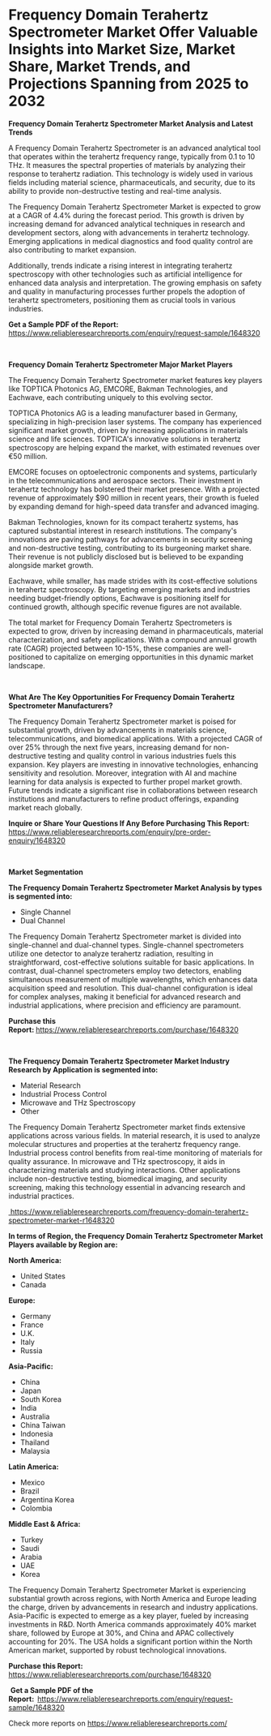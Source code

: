 <p><h1>Frequency Domain Terahertz Spectrometer Market Offer Valuable Insights into Market Size, Market Share, Market Trends, and Projections Spanning from 2025 to 2032</h1></p><p><strong>Frequency Domain Terahertz Spectrometer Market Analysis and Latest Trends</strong></p>
<p><p>A Frequency Domain Terahertz Spectrometer is an advanced analytical tool that operates within the terahertz frequency range, typically from 0.1 to 10 THz. It measures the spectral properties of materials by analyzing their response to terahertz radiation. This technology is widely used in various fields including material science, pharmaceuticals, and security, due to its ability to provide non-destructive testing and real-time analysis.</p><p>The Frequency Domain Terahertz Spectrometer Market is expected to grow at a CAGR of 4.4% during the forecast period. This growth is driven by increasing demand for advanced analytical techniques in research and development sectors, along with advancements in terahertz technology. Emerging applications in medical diagnostics and food quality control are also contributing to market expansion. </p><p>Additionally, trends indicate a rising interest in integrating terahertz spectroscopy with other technologies such as artificial intelligence for enhanced data analysis and interpretation. The growing emphasis on safety and quality in manufacturing processes further propels the adoption of terahertz spectrometers, positioning them as crucial tools in various industries.</p></p>
<p><strong>Get a Sample PDF of the Report:&nbsp;</strong> <a href="https://www.reliableresearchreports.com/enquiry/request-sample/1648320?utm_campaign=3105&utm_medium=2&utm_source=Github&utm_content=ia&utm_term=25032025&utm_id=frequency-domain-terahertz-spectrometer">https://www.reliableresearchreports.com/enquiry/request-sample/1648320</a></p>
<p>&nbsp;</p>
<p><strong>Frequency Domain Terahertz Spectrometer Major Market Players</strong></p>
<p><p>The Frequency Domain Terahertz Spectrometer market features key players like TOPTICA Photonics AG, EMCORE, Bakman Technologies, and Eachwave, each contributing uniquely to this evolving sector.</p><p>TOPTICA Photonics AG is a leading manufacturer based in Germany, specializing in high-precision laser systems. The company has experienced significant market growth, driven by increasing applications in materials science and life sciences. TOPTICA's innovative solutions in terahertz spectroscopy are helping expand the market, with estimated revenues over €50 million.</p><p>EMCORE focuses on optoelectronic components and systems, particularly in the telecommunications and aerospace sectors. Their investment in terahertz technology has bolstered their market presence. With a projected revenue of approximately $90 million in recent years, their growth is fueled by expanding demand for high-speed data transfer and advanced imaging.</p><p>Bakman Technologies, known for its compact terahertz systems, has captured substantial interest in research institutions. The company's innovations are paving pathways for advancements in security screening and non-destructive testing, contributing to its burgeoning market share. Their revenue is not publicly disclosed but is believed to be expanding alongside market growth.</p><p>Eachwave, while smaller, has made strides with its cost-effective solutions in terahertz spectroscopy. By targeting emerging markets and industries needing budget-friendly options, Eachwave is positioning itself for continued growth, although specific revenue figures are not available.</p><p>The total market for Frequency Domain Terahertz Spectrometers is expected to grow, driven by increasing demand in pharmaceuticals, material characterization, and safety applications. With a compound annual growth rate (CAGR) projected between 10-15%, these companies are well-positioned to capitalize on emerging opportunities in this dynamic market landscape.</p></p>
<p>&nbsp;</p>
<p><strong>What Are The Key Opportunities For Frequency Domain Terahertz Spectrometer Manufacturers?</strong></p>
<p><p>The Frequency Domain Terahertz Spectrometer market is poised for substantial growth, driven by advancements in materials science, telecommunications, and biomedical applications. With a projected CAGR of over 25% through the next five years, increasing demand for non-destructive testing and quality control in various industries fuels this expansion. Key players are investing in innovative technologies, enhancing sensitivity and resolution. Moreover, integration with AI and machine learning for data analysis is expected to further propel market growth. Future trends indicate a significant rise in collaborations between research institutions and manufacturers to refine product offerings, expanding market reach globally.</p></p>
<p><strong>Inquire or Share Your Questions If Any Before Purchasing This Report:</strong> <a href="https://www.reliableresearchreports.com/enquiry/pre-order-enquiry/1648320?utm_campaign=3105&utm_medium=2&utm_source=Github&utm_content=ia&utm_term=25032025&utm_id=frequency-domain-terahertz-spectrometer">https://www.reliableresearchreports.com/enquiry/pre-order-enquiry/1648320</a></p>
<p>&nbsp;</p>
<p><strong>Market Segmentation</strong></p>
<p><strong>The Frequency Domain Terahertz Spectrometer Market Analysis by types is segmented into:</strong></p>
<p><ul><li>Single Channel</li><li>Dual Channel</li></ul></p>
<p><p>The Frequency Domain Terahertz Spectrometer market is divided into single-channel and dual-channel types. Single-channel spectrometers utilize one detector to analyze terahertz radiation, resulting in straightforward, cost-effective solutions suitable for basic applications. In contrast, dual-channel spectrometers employ two detectors, enabling simultaneous measurement of multiple wavelengths, which enhances data acquisition speed and resolution. This dual-channel configuration is ideal for complex analyses, making it beneficial for advanced research and industrial applications, where precision and efficiency are paramount.</p></p>
<p><strong>Purchase this Report:&nbsp;</strong><a href="https://www.reliableresearchreports.com/purchase/1648320?utm_campaign=3105&utm_medium=2&utm_source=Github&utm_content=ia&utm_term=25032025&utm_id=frequency-domain-terahertz-spectrometer">https://www.reliableresearchreports.com/purchase/1648320</a></p>
<p>&nbsp;</p>
<p><strong>The Frequency Domain Terahertz Spectrometer Market Industry Research by Application is segmented into:</strong></p>
<p><ul><li>Material Research</li><li>Industrial Process Control</li><li>Microwave and THz Spectroscopy</li><li>Other</li></ul></p>
<p><p>The Frequency Domain Terahertz Spectrometer market finds extensive applications across various fields. In material research, it is used to analyze molecular structures and properties at the terahertz frequency range. Industrial process control benefits from real-time monitoring of materials for quality assurance. In microwave and THz spectroscopy, it aids in characterizing materials and studying interactions. Other applications include non-destructive testing, biomedical imaging, and security screening, making this technology essential in advancing research and industrial practices.</p></p>
<p><a href="https://www.reliableresearchreports.com/frequency-domain-terahertz-spectrometer-market-r1648320?utm_campaign=3105&utm_medium=2&utm_source=Github&utm_content=ia&utm_term=25032025&utm_id=frequency-domain-terahertz-spectrometer">&nbsp;https://www.reliableresearchreports.com/frequency-domain-terahertz-spectrometer-market-r1648320</a></p>
<p><strong>In terms of Region, the Frequency Domain Terahertz Spectrometer Market Players available by Region are:</strong></p>
<p>
    <p> <strong> North America: </strong>
        <ul>
            <li>United States</li>
            <li>Canada</li>
        </ul>
        </p> 
    <p> <strong> Europe: </strong>
        <ul>
            <li>Germany</li>
            <li>France</li>
            <li>U.K.</li>
            <li>Italy</li>
            <li>Russia</li>
        </ul>
        </p> 
    <p> <strong> Asia-Pacific: </strong>
        <ul>
            <li>China</li>
            <li>Japan</li>
            <li>South Korea</li>
            <li>India</li>
            <li>Australia</li>
            <li>China Taiwan</li>
            <li>Indonesia</li>
            <li>Thailand</li>
            <li>Malaysia</li>
        </ul>
        </p> 
    <p> <strong> Latin America: </strong>
        <ul>
            <li>Mexico</li>
            <li>Brazil</li>
            <li>Argentina Korea</li>
            <li>Colombia</li>
        </ul>
        </p> 
    <p> <strong> Middle East & Africa: </strong>
        <ul>
            <li>Turkey</li>
            <li>Saudi</li>
            <li>Arabia</li>
            <li>UAE</li>
            <li>Korea</li>
        </ul>
    </p>
    </p>
<p><p>The Frequency Domain Terahertz Spectrometer Market is experiencing substantial growth across regions, with North America and Europe leading the charge, driven by advancements in research and industry applications. Asia-Pacific is expected to emerge as a key player, fueled by increasing investments in R&D. North America commands approximately 40% market share, followed by Europe at 30%, and China and APAC collectively accounting for 20%. The USA holds a significant portion within the North American market, supported by robust technological innovations.</p></p>
<p><strong>Purchase this Report: </strong><a href="https://www.reliableresearchreports.com/purchase/1648320?utm_campaign=3105&utm_medium=2&utm_source=Github&utm_content=ia&utm_term=25032025&utm_id=frequency-domain-terahertz-spectrometer">https://www.reliableresearchreports.com/purchase/1648320</a></p>
<p>&nbsp;<strong>Get a Sample PDF of the Report:&nbsp;&nbsp;</strong><a href="https://www.reliableresearchreports.com/enquiry/request-sample/1648320?utm_campaign=3105&utm_medium=2&utm_source=Github&utm_content=ia&utm_term=25032025&utm_id=frequency-domain-terahertz-spectrometer">https://www.reliableresearchreports.com/enquiry/request-sample/1648320</a></p>
<p><strong></strong></p>
<p>Check more reports on <a href="https://www.reliableresearchreports.com/?utm_campaign=3105&utm_medium=2&utm_source=Github&utm_content=ia&utm_term=25032025&utm_id=frequency-domain-terahertz-spectrometer">https://www.reliableresearchreports.com/</a></p>